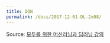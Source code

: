 ```yaml
---
title: DQN
permalink: /docs/2017-12-01-DL-2x08/
---
```


Source: [모두를 위한 머신러닝과 딥러닝 강의](http://hunkim.github.io/ml/)
<script>
	embedPDF({url:'https://hunkim.github.io/ml/RL/rl07.pdf', height:'534px', id:0});
	embedPDF({url:'https://hunkim.github.io/ml/RL/rl07-l1.pdf', height:'534px', id:1});
	embedPDF({url:'https://hunkim.github.io/ml/RL/rl07-l2.pdf', height:'534px', id:2});
</script>